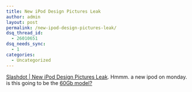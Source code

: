```yaml
---
title: New iPod Design Pictures Leak
author: admin
layout: post
permalink: /new-ipod-design-pictures-leak/
dsq_thread_id:
  - 26010651
dsq_needs_sync:
  - 1
categories:
  - Uncategorized
---
```

[Slashdot | New iPod Design Pictures Leak][1]. Hmmm. a new ipod on monday. is this going to be the [60Gb model?][2]

 [1]: http://apple.slashdot.org/apple/04/07/18/131239.shtml?tid=176
 [2]: http://blog.lotas-smartman.net/archives/2004/06/02/1995/60gb-ipod-on-the-way/